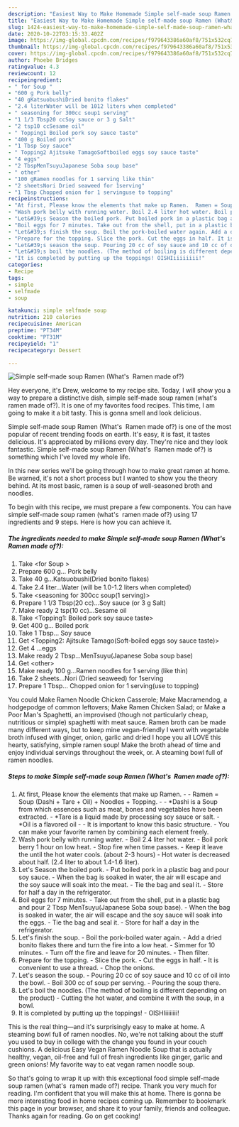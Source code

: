 ```yaml
---
description: "Easiest Way to Make Homemade Simple self-made soup Ramen (What&amp;#39;s  Ramen made of?)"
title: "Easiest Way to Make Homemade Simple self-made soup Ramen (What&amp;#39;s  Ramen made of?)"
slug: 1424-easiest-way-to-make-homemade-simple-self-made-soup-ramen-what-and-39-s-ramen-made-of
date: 2020-10-22T03:15:33.402Z
image: https://img-global.cpcdn.com/recipes/f979643386a60af8/751x532cq70/simple-self-made-soup-ramen-whats-ramen-made-of-recipe-main-photo.jpg
thumbnail: https://img-global.cpcdn.com/recipes/f979643386a60af8/751x532cq70/simple-self-made-soup-ramen-whats-ramen-made-of-recipe-main-photo.jpg
cover: https://img-global.cpcdn.com/recipes/f979643386a60af8/751x532cq70/simple-self-made-soup-ramen-whats-ramen-made-of-recipe-main-photo.jpg
author: Phoebe Bridges
ratingvalue: 4.3
reviewcount: 12
recipeingredient:
- " for Soup "
- "600 g Pork belly"
- "40 gKatsuobushiDried bonito flakes"
- "2.4 literWater will be 1012 liters when completed"
- " seasoning for 300cc soup1 serving"
- "1 1/3 Tbsp20 ccSoy sauce or 3 g Salt"
- "2 tsp10 ccSesame oil"
- " Topping1 Boiled pork soy sauce taste"
- "400 g Boiled pork"
- "1 Tbsp Soy sauce"
- " Topping2 Ajitsuke TamagoSoftboiled eggs soy sauce taste"
- "4 eggs"
- "2 TbspMenTsuyuJapanese Soba soup base"
- " other"
- "100 gRamen noodles for 1 serving like thin"
- "2 sheetsNori Dried seaweed for 1serving"
- "1 Tbsp Chopped onion for 1 servinguse to topping"
recipeinstructions:
- "At first, Please know the elements that make up Ramen.  Ramen = Soup (Dashi + Tare + Oil) + Noodles + Topping.  *Dashi is a Soup from which essences such as meat, bones and vegetables have been extracted.  *Tare is a liquid made by processing soy sauce or salt.  *Oil is a flavored oil  It is important to know this basic structure. You can make your favorite ramen by combining each element freely."
- "Wash pork belly with running water. Boil 2.4 liter hot water. Boil pork berry 1 hour on low heat. Stop fire when time passes. Keep it leave the until the hot water cools. (about 2-3 hours) Hot water is decreased about half. (2.4 liter to about 1.4-1.6 liter)."
- "Let&#39;s Season the boiled pork. Put boiled pork in a plastic bag and pour soy sauce. When the bag is soaked in water, the air will escape and the soy sauce will soak into the meat. Tie the bag and seal it. Store for half a day in the refrigerator."
- "Boil eggs for 7 minutes. Take out from the shell, put in a plastic bag and pour 2 Tbsp MenTsuyu(Japanese Soba soup base). When the bag is soaked in water, the air will escape and the soy sauce will soak into the eggs. Tie the bag and seal it. Store for half a day in the refrigerator."
- "Let&#39;s finish the soup. Boil the pork-boiled water again. Add a dried bonito flakes there and turn the fire into a low heat. Simmer for 10 minutes. Turn off the fire and leave for 20 minutes. Then filter."
- "Prepare for the topping. Slice the pork. Cut the eggs in half. It is convenient to use a thread. Chop the onions."
- "Let&#39;s season the soup. Pouring 20 cc of soy sauce and 10 cc of oil into the bowl. Boil 300 cc of soup per serving. Pouring the soup there."
- "Let&#39;s boil the noodles. (The method of boiling is different depending on the product) Cutting the hot water, and combine it with the soup, in a bowl."
- "It is completed by putting up the toppings! OISHIiiiiiiii!"
categories:
- Recipe
tags:
- simple
- selfmade
- soup

katakunci: simple selfmade soup 
nutrition: 210 calories
recipecuisine: American
preptime: "PT34M"
cooktime: "PT31M"
recipeyield: "1"
recipecategory: Dessert

---
```



![Simple self-made soup Ramen (What&#39;s  Ramen made of?)](https://img-global.cpcdn.com/recipes/f979643386a60af8/751x532cq70/simple-self-made-soup-ramen-whats-ramen-made-of-recipe-main-photo.jpg)

Hey everyone, it's Drew, welcome to my recipe site. Today, I will show you a way to prepare a distinctive dish, simple self-made soup ramen (what&#39;s  ramen made of?). It is one of my favorites food recipes. This time, I am going to make it a bit tasty. This is gonna smell and look delicious.

Simple self-made soup Ramen (What&#39;s  Ramen made of?) is one of the most popular of recent trending foods on earth. It's easy, it is fast, it tastes delicious. It's appreciated by millions every day. They're nice and they look fantastic. Simple self-made soup Ramen (What&#39;s  Ramen made of?) is something which I've loved my whole life.

In this new series we&#39;ll be going through how to make great ramen at home. Be warned, it&#39;s not a short process but I wanted to show you the theory behind. At its most basic, ramen is a soup of well-seasoned broth and noodles.


To begin with this recipe, we must prepare a few components. You can have simple self-made soup ramen (what&#39;s  ramen made of?) using 17 ingredients and 9 steps. Here is how you can achieve it.

<!--inarticleads1-->

##### The ingredients needed to make Simple self-made soup Ramen (What&#39;s  Ramen made of?):

1. Take  &lt;for Soup &gt;
1. Prepare 600 g... Pork belly
1. Take 40 g...Katsuobushi(Dried bonito flakes)
1. Take 2.4 liter...Water (will be 1.0-1.2 liters when completed）
1. Take  &lt;seasoning for 300cc soup(1 serving)&gt;
1. Prepare 1 1/3 Tbsp(20 cc)...Soy sauce (or 3 g Salt)
1. Make ready 2 tsp(10 cc)...Sesame oil
1. Take  &lt;Topping1: Boiled pork soy sauce taste&gt;
1. Get 400 g... Boiled pork
1. Take 1 Tbsp... Soy sauce
1. Get  &lt;Topping2: Ajitsuke Tamago(Soft-boiled eggs soy sauce taste)&gt;
1. Get 4 ...eggs
1. Make ready 2 Tbsp...MenTsuyu(Japanese Soba soup base)
1. Get  &lt;other&gt;
1. Make ready 100 g...Ramen noodles for 1 serving (like thin)
1. Take 2 sheets...Nori (Dried seaweed) for 1serving
1. Prepare 1 Tbsp... Chopped onion for 1 serving(use to topping)


You could Make Ramen Noodle Chicken Casserole; Make Macramendog, a hodgepodge of common leftovers; Make Ramen Chicken Salad; or Make a Poor Man&#39;s Spaghetti, an improvised (though not particularly cheap, nutritious or simple) spaghetti with meat sauce. Ramen broth can be made many different ways, but to keep mine vegan-friendly I went with vegetable broth infused with ginger, onion, garlic and dried I hope you all LOVE this hearty, satisfying, simple ramen soup! Make the broth ahead of time and enjoy individual servings throughout the week, or. A steaming bowl full of ramen noodles. 

<!--inarticleads2-->

##### Steps to make Simple self-made soup Ramen (What&#39;s  Ramen made of?):

1. At first, Please know the elements that make up Ramen. -  - Ramen = Soup (Dashi + Tare + Oil) + Noodles + Topping. -  - *Dashi is a Soup from which essences such as meat, bones and vegetables have been extracted.  - *Tare is a liquid made by processing soy sauce or salt.  - *Oil is a flavored oil -  - It is important to know this basic structure. - You can make your favorite ramen by combining each element freely.
1. Wash pork belly with running water. - Boil 2.4 liter hot water. - Boil pork berry 1 hour on low heat. - Stop fire when time passes. - Keep it leave the until the hot water cools. (about 2-3 hours) - Hot water is decreased about half. (2.4 liter to about 1.4-1.6 liter).
1. Let&#39;s Season the boiled pork. - Put boiled pork in a plastic bag and pour soy sauce. - When the bag is soaked in water, the air will escape and the soy sauce will soak into the meat. - Tie the bag and seal it. - Store for half a day in the refrigerator.
1. Boil eggs for 7 minutes. - Take out from the shell, put in a plastic bag and pour 2 Tbsp MenTsuyu(Japanese Soba soup base). - When the bag is soaked in water, the air will escape and the soy sauce will soak into the eggs. - Tie the bag and seal it. - Store for half a day in the refrigerator.
1. Let&#39;s finish the soup. - Boil the pork-boiled water again. - Add a dried bonito flakes there and turn the fire into a low heat. - Simmer for 10 minutes. - Turn off the fire and leave for 20 minutes. - Then filter.
1. Prepare for the topping. - Slice the pork. - Cut the eggs in half. - It is convenient to use a thread. - Chop the onions.
1. Let&#39;s season the soup. - Pouring 20 cc of soy sauce and 10 cc of oil into the bowl. - Boil 300 cc of soup per serving. - Pouring the soup there.
1. Let&#39;s boil the noodles. (The method of boiling is different depending on the product) - Cutting the hot water, and combine it with the soup, in a bowl.
1. It is completed by putting up the toppings! - OISHIiiiiiiii!


This is the real thing—and it&#39;s surprisingly easy to make at home. A steaming bowl full of ramen noodles. No, we&#39;re not talking about the stuff you used to buy in college with the change you found in your couch cushions. A delicious Easy Vegan Ramen Noodle Soup that is actually healthy, vegan, oil-free and full of fresh ingredients like ginger, garlic and green onions! My favorite way to eat vegan ramen noodle soup. 

So that's going to wrap it up with this exceptional food simple self-made soup ramen (what&#39;s  ramen made of?) recipe. Thank you very much for reading. I'm confident that you will make this at home. There is gonna be more interesting food in home recipes coming up. Remember to bookmark this page in your browser, and share it to your family, friends and colleague. Thanks again for reading. Go on get cooking!
